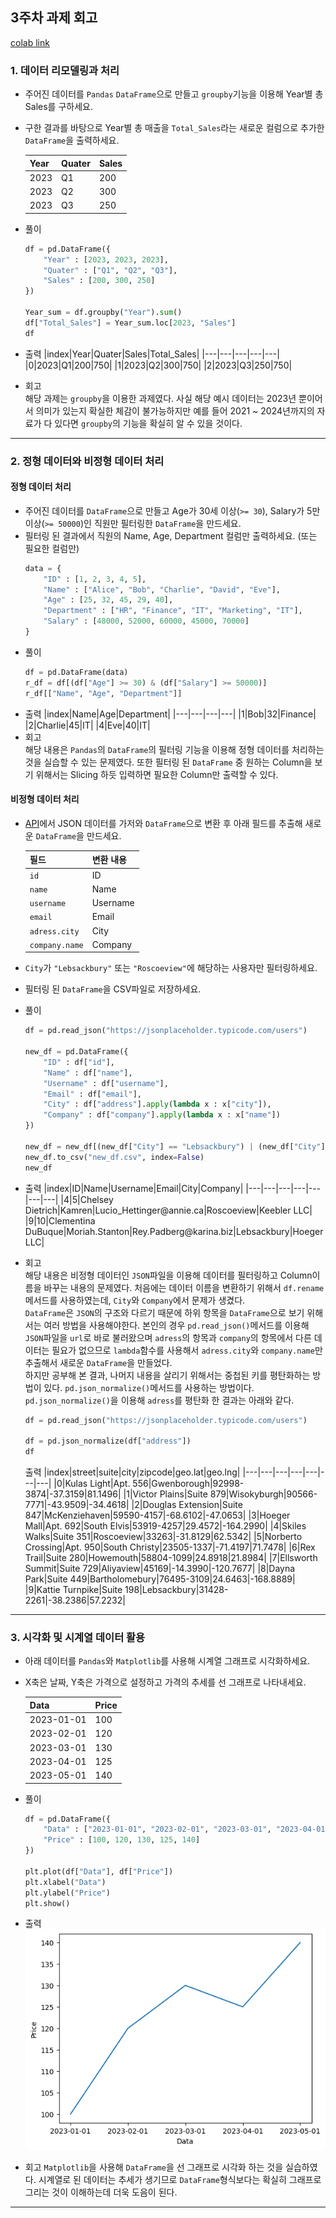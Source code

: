 ## 3주차 과제 회고
[colab link](https://colab.research.google.com/drive/1Tn7HA2nQNAdTwG4lZwQsQQw9of96e3rE?usp=sharing)
### 1. 데이터 리모델링과 처리
- 주어진 데이터를 `Pandas` `DataFrame`으로 만들고 `groupby`기능을 이용해 Year별 총 Sales를 구하세요.
- 구한 결과를 바탕으로 Year별 총 매출을 `Total_Sales`라는 새로운 컬럼으로 추가한 `DataFrame`을 출력하세요.

    |Year|Quater|Sales|
    |--|--|--|
    |2023|Q1|200|
    |2023|Q2|300|
    |2023|Q3|250|
- 풀이
    ```python
    df = pd.DataFrame({
        "Year" : [2023, 2023, 2023],
        "Quater" : ["Q1", "Q2", "Q3"],
        "Sales" : [200, 300, 250]
    })

    Year_sum = df.groupby("Year").sum()
    df["Total_Sales"] = Year_sum.loc[2023, "Sales"]
    df
    ```
- 출력
    |index|Year|Quater|Sales|Total\_Sales|
    |---|---|---|---|---|
    |0|2023|Q1|200|750|
    |1|2023|Q2|300|750|
    |2|2023|Q3|250|750|
- 회고</br>
    해당 과제는 `groupby`을 이용한 과제였다. 사실 해당 예시 데이터는 2023년 뿐이어서 의미가 있는지 확실한 체감이 불가능하지만 예를 들어 2021 ~ 2024년까지의 자료가 다 있다면 `groupby`의 기능을 확실히 알 수 있을 것이다.
---
### 2. 정형 데이터와 비정형 데이터 처리
#### 정형 데이터 처리
- 주어진 데이터를 `DataFrame`으로 만들고 Age가 30세 이상(`>= 30`), Salary가 5만 이상(`>= 50000`)인 직원만 필터링한 `DataFrame`을 만드세요.
- 필터링 된 결과에서 직원의 Name, Age, Department 컬럼만 출력하세요. (또는 필요한 컬럼만)
    ```python
    data = {
        "ID" : [1, 2, 3, 4, 5],
        "Name" : ["Alice", "Bob", "Charlie", "David", "Eve"],
        "Age" : [25, 32, 45, 29, 40],
        "Department" : ["HR", "Finance", "IT", "Marketing", "IT"],
        "Salary" : [48000, 52000, 60000, 45000, 70000]
    }
    ```
- 풀이
    ```python
    df = pd.DataFrame(data)
    r_df = df[(df["Age"] >= 30) & (df["Salary"] >= 50000)]
    r_df[["Name", "Age", "Department"]]
    ```
- 출력
    |index|Name|Age|Department|
    |---|---|---|---|
    |1|Bob|32|Finance|
    |2|Charlie|45|IT|
    |4|Eve|40|IT|
- 회고</br>
    해당 내용은 `Pandas`의 `DataFrame`의 필터링 기능을 이용해 정형 데이터를 처리하는 것을 실습할 수 있는 문제였다. 또한 필터링 된 `DataFrame` 중 원하는 Column을 보기 위해서는 Slicing 하듯 입력하면 필요한 Column만 출력할 수 있다.
#### 비정형 데이터 처리
- [API](https://jsonplaceholder.typicode.com/users)에서 JSON 데이터를 가저와 `DataFrame`으로 변환 후 아래 필드를 추출해 새로운 `DataFrame`을 만드세요.

    |필드|변환 내용|
    |--|--|
    |`id`|ID|
    |`name`|Name|
    |`username`|Username|
    |`email`|Email|
    |`adress.city`|City|
    |`company.name`|Company|

- `City`가 `"Lebsackbury"` 또는 `"Roscoeview"`에 해당하는 사용자만 필터링하세요.
- 필터링 된 `DataFrame`을 CSV파일로 저장하세요.
- 풀이
    ```python
    df = pd.read_json("https://jsonplaceholder.typicode.com/users")

    new_df = pd.DataFrame({
        "ID" : df["id"],
        "Name" : df["name"],
        "Username" : df["username"],
        "Email" : df["email"],
        "City" : df["address"].apply(lambda x : x["city"]),
        "Company" : df["company"].apply(lambda x : x["name"])
    })

    new_df = new_df[(new_df["City"] == "Lebsackbury") | (new_df["City"] == "Roscoeview")]
    new_df.to_csv("new_df.csv", index=False)
    new_df
    ```
- 출력
    |index|ID|Name|Username|Email|City|Company|
    |---|---|---|---|---|---|---|
    |4|5|Chelsey Dietrich|Kamren|Lucio\_Hettinger@annie\.ca|Roscoeview|Keebler LLC|
    |9|10|Clementina DuBuque|Moriah\.Stanton|Rey\.Padberg@karina\.biz|Lebsackbury|Hoeger LLC|
- 회고</br>
    해당 내용은 비정형 데이터인 `JSON`파일을 이용해 데이터를 필터링하고 Column이름을 바꾸는 내용의 문제였다. 처음에는 데이터 이름을 변환하기 위해서 `df.rename`메서드를 사용하였는데, `City`와 `Company`에서 문제가 생겼다.</br>
    `DataFrame`은 `JSON`의 구조와 다르기 때문에 하위 항목을 `DataFrame`으로 보기 위해서는 여러 방법을 사용해야한다. 본인의 경우 `pd.read_json()`메서드를 이용해 `JSON`파일을 `url`로 바로 불러왔으며 `adress`의 항목과 `company`의 항목에서 다른 데이터는 필요가 없으므로 `lambda`함수를 사용해서 `adress.city`와 `company.name`만 추출해서 새로운 `DataFrame`을 만들었다.</br>
    하지만 공부해 본 결과, 나머지 내용을 살리기 위해서는 중첩된 키를 평탄화하는 방법이 있다. `pd.json_normalize()`메서드를 사용하는 방법이다. `pd.json_normalize()`을 이용해 `adress`를 평탄화 한 결과는 아래와 같다.
    ```python
    df = pd.read_json("https://jsonplaceholder.typicode.com/users")

    df = pd.json_normalize(df["address"])
    df
    ```
    출력
    |index|street|suite|city|zipcode|geo\.lat|geo\.lng|
    |---|---|---|---|---|---|---|
    |0|Kulas Light|Apt\. 556|Gwenborough|92998-3874|-37\.3159|81\.1496|
    |1|Victor Plains|Suite 879|Wisokyburgh|90566-7771|-43\.9509|-34\.4618|
    |2|Douglas Extension|Suite 847|McKenziehaven|59590-4157|-68\.6102|-47\.0653|
    |3|Hoeger Mall|Apt\. 692|South Elvis|53919-4257|29\.4572|-164\.2990|
    |4|Skiles Walks|Suite 351|Roscoeview|33263|-31\.8129|62\.5342|
    |5|Norberto Crossing|Apt\. 950|South Christy|23505-1337|-71\.4197|71\.7478|
    |6|Rex Trail|Suite 280|Howemouth|58804-1099|24\.8918|21\.8984|
    |7|Ellsworth Summit|Suite 729|Aliyaview|45169|-14\.3990|-120\.7677|
    |8|Dayna Park|Suite 449|Bartholomebury|76495-3109|24\.6463|-168\.8889|
    |9|Kattie Turnpike|Suite 198|Lebsackbury|31428-2261|-38\.2386|57\.2232|
---
### 3. 시각화 및 시계열 데이터 활용
- 아래 데이터를 `Pandas`와 `Matplotlib`를 사용해 시계열 그래프로 시각화하세요.
- X축은 날짜, Y축은 가격으로 설정하고 가격의 추세를 선 그래프로 나타내세요.

    |Data|Price|
    |--|--|
    |2023-01-01|100|
    |2023-02-01|120|
    |2023-03-01|130|
    |2023-04-01|125|
    |2023-05-01|140|
- 풀이
    ```python
    df = pd.DataFrame({
        "Data" : ["2023-01-01", "2023-02-01", "2023-03-01", "2023-04-01", "2023-05-01"],
        "Price" : [100, 120, 130, 125, 140]
    })

    plt.plot(df["Data"], df["Price"])
    plt.xlabel("Data")
    plt.ylabel("Price")
    plt.show()
    ```
- 출력</br>
    ![alt text](/3rd/image/assign3.png)
- 회고
    `Matplotlib`을 사용해 `DataFrame`을 선 그래프로 시각화 하는 것을 실습하였다. 시계열로 된 데이터는 추세가 생기므로 `DataFrame`형식보다는 확실히 그래프로 그리는 것이 이해하는데 더욱 도음이 된다.
---